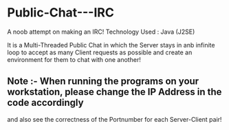 # Public-Chat---IRC
A noob attempt on making an IRC! Technology Used : Java (J2SE)



It is a Multi-Threaded Public Chat in which the Server stays in anb infinite loop to accept as many Client requests as possible and create an environment for them to chat with one another!

## Note :- When running the programs on your workstation, please change the IP Address in the code accordingly
and also see the correctness of the Portnumber for each Server-Client pair!
